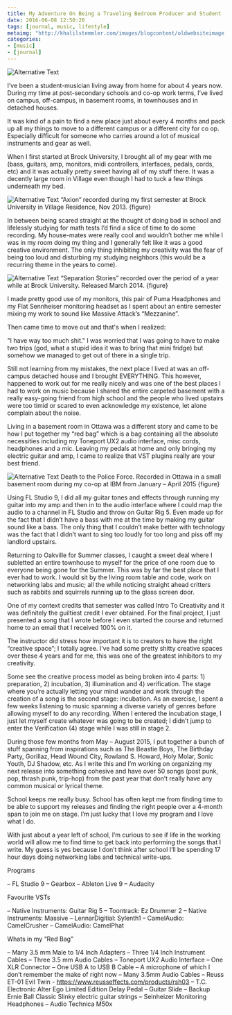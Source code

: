 ```yaml
---
title: My Adventure On Being a Traveling Bedroom Producer and Student
date: 2016-06-08 12:50:20
tags: [journal, music, lifestyle]
metaimg: "http://khalilstemmler.com/images/blogcontent/oldwebsiteimage.PNG"
categories:
- [music]
- [journal]
---
```


![Alternative Text](/images/albums/axion.jpg "Old khalilstemmler.com")

I’ve been a student-musician living away from home for about 4 years now. During my time at post-secondary schools and co-op work terms, I’ve lived on campus, off-campus, in basement rooms, in townhouses and in detached houses. 

<!-- more --> 

It was kind of a pain to find a new place just about every 4 months and pack up all my things to move to a different campus or a different city for co op. Especially difficult for someone who carries around a lot of musical instruments and gear as well.

When I first started at Brock University, I brought all of my gear with me (bass, guitars, amp, monitors, midi controllers, interfaces, pedals, cords, etc) and it was actually pretty sweet having all of my stuff there. It was a decently large room in Village even though I had to tuck a few things underneath my bed.

![Alternative Text](/images/albums/axion.jpg "“Axion“ recorded during my first semester at Brock University in Village Residence, Nov 2013")
“Axion“ recorded during my first semester at Brock University in Village Residence, Nov 2013. {figure}

In between being scared straight at the thought of doing bad in school and lifelessly studying for math tests I’d find a slice of time to do some recording. My house-mates were really cool and wouldn’t bother me while I was in my room doing my thing and I generally felt like it was a good creative environment. The only thing inhibiting my creativity was the fear of being too loud and disturbing my studying neighbors (this would be a recurring theme in the years to come).

![Alternative Text](/images/albums/separation.jpg "“Separation Stories” recorded over the period of a year while at Brock University. Released March 2014.")
“Separation Stories” recorded over the period of a year while at Brock University. Released March 2014. {figure}

I made pretty good use of my monitors, this pair of Puma Headphones and my Flat Sennheiser monitoring headset as I spent about an entire semester mixing my work to sound like Massive Attack’s “Mezzanine”.

Then came time to move out and that's when I realized:

 "I have way too much shit."
I was worried that I was going to have to make two trips (god, what a stupid idea it was to bring that mini fridge) but somehow we managed to get out of there in a single trip.

Still not learning from my mistakes, the next place I lived at was an off-campus detached house and I brought EVERYTHING. This however, happened to work out for me really nicely and was one of the best places I had to work on music because I shared the entire carpeted basement with a really easy-going friend from high school and the people who lived upstairs were too timid or scared to even acknowledge my existence, let alone complain about the noise.

Living in a basement room in Ottawa was a different story and came to be how I put together my “red bag” which is a bag containing all the absolute necessities including my Toneport UX2 audio interface, misc cords, headphones and a mic. Leaving my pedals at home and only bringing my electric guitar and amp, I came to realize that VST plugins really are your best friend.

![Alternative Text](/images/albums/death.jpg "Death to the Police Force. Recorded in Ottawa in a small basement room during my co-op at IBM from January – April 2015")
Death to the Police Force. Recorded in Ottawa in a small basement room during my co-op at IBM from January – April 2015 {figure}

Using FL Studio 9, I did all my guitar tones and effects through running my guitar into my amp and then in to the audio interface where I could map the audio to a channel in FL Studio and throw on Guitar Rig 5. Even made up for the fact that I didn’t have a bass with me at the time by making my guitar sound like a bass. The only thing that I couldn’t make better with technology was the fact that I didn’t want to sing too loudly for too long and piss off my landlord upstairs.

Returning to Oakville for Summer classes, I caught a sweet deal where I subletted an entire townhouse to myself for the price of one room due to everyone being gone for the Summer. This was by far the best place that I ever had to work. I would sit by the living room table and code, work on networking labs and music; all the while noticing straight ahead critters such as rabbits and squirrels running up to the glass screen door.

One of my context credits that semester was called Intro To Creativity and it was definitely the guiltiest credit I ever obtained. For the final project, I just presented a song that I wrote before I even started the course and returned home to an email that I received 100% on it.

The instructor did stress how important it is to creators to have the right “creative space”; I totally agree. I’ve had some pretty shitty creative spaces over these 4 years and for me, this was one of the greatest inhibitors to my creativity.

Some see the creative process model as being broken into 4 parts: 1) preparation, 2) incubation, 3) illumination and 4) verification. The stage where you’re actually letting your mind wander and work through the creation of a song is the second stage: incubation. As an exercise, I spent a few weeks listening to music spanning a diverse variety of genres before allowing myself to do any recording. When I entered the incubation stage, I just let myself create whatever was going to be created; I didn’t jump to enter the Verification (4) stage while I was still in stage 2.

During those few months from May – August 2015, I put together a bunch of stuff spanning from inspirations such as The Beastie Boys, The Birthday Party, Gorillaz, Head Wound City, Rowland S. Howard, Holy Molar, Sonic Youth, DJ Shadow, etc. As I write this and I’m working on organizing my next release into something cohesive and have over 50 songs (post punk, pop, thrash punk, trip-hop) from the past year that don’t really have any common musical or lyrical theme.

School keeps me really busy. School has often kept me from finding time to be able to support my releases and finding the right people over a 4-month span to join me on stage. I’m just lucky that I love my program and I love what I do.

With just about a year left of school, I’m curious to see if life in the working world will allow me to find time to get back into performing the songs that I write. My guess is yes because I don’t think after school I’ll be spending 17 hour days doing networking labs and technical write-ups.

Programs

– FL Studio 9
– Gearbox
– Ableton Live 9
– Audacity

Favourite VSTs

– Native Instruments: Guitar Rig 5
– Toontrack: Ez Drummer 2
– Native Instruments: Massive
– LennarDigitial: Sylenth1
– CamelAudio: CamelCrusher
– CamelAudio: CamelPhat

Whats in my “Red Bag”

– Many 3.5 mm Male to 1/4 Inch Adapters
– Three 1/4 Inch Instrument Cables
– Three 3.5 mm Audio Cables
– Toneport UX2 Audio Interface
– One XLR Connector
– One USB A to USB B Cable
– A microphone of which I don’t remember the make of right now
– Many 3.5mm Audio Cables
– Reuss ET-01 Evil Twin - https://www.reusseffects.com/products/rsh03
– T.C. Electronic Alter Ego Limited Edition Delay Pedal
– Guitar Slide
– Backup Ernie Ball Classic Slinky electric guitar strings
– Seinheizer Monitoring Headphones
– Audio Technica M50x